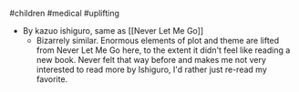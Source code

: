 
#children #medical #uplifting 

- By kazuo ishiguro, same as [[Never Let Me Go]]
	- Bizarrely similar. Enormous elements of plot and theme are lifted from Never Let Me Go here, to the extent it didn't feel like reading a new book. Never felt that way before and makes me not very interested to read more by Ishiguro, I'd rather just re-read my favorite. 